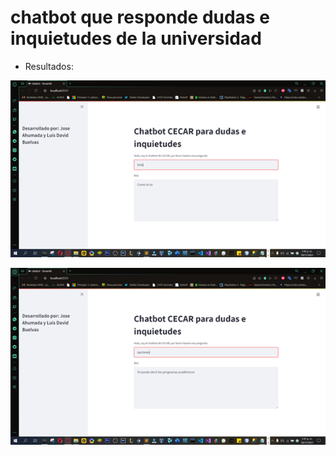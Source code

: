 # chatbot que responde dudas e inquietudes de la universidad

- Resultados:

![Descripción de la imagen](/img/1.png)

![Descripción de la imagen](/img/2.png)
